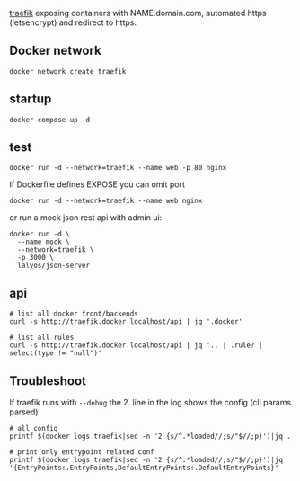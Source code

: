 [traefik](traefik.io) exposing containers with NAME.domain.com, automated https (letsencrypt) and redirect to https.

## Docker network

```
docker network create traefik
```

## startup

```
docker-compose up -d
```

## test 

```
docker run -d --network=traefik --name web -p 80 nginx
```

If Dockerfile defines EXPOSE you can omit port
```
docker run -d --network=traefik --name web nginx
```

or run a mock json rest api with admin ui:

```
docker run -d \
  --name mock \
  --network=traefik \
  -p 3000 \
  lalyos/json-server
```

## api

```
# list all docker front/backends
curl -s http://traefik.docker.localhost/api | jq '.docker'

# list all rules
curl -s http://traefik.docker.localhost/api | jq '.. | .rule? | select(type != "null")'
```

## Troubleshoot

If traefik runs with `--debug` the 2. line in the log shows the config (cli params parsed)
```
# all config
printf $(docker logs traefik|sed -n '2 {s/^.*loaded//;s/"$//;p}')|jq .

# print only entrypoint related conf
printf $(docker logs traefik|sed -n '2 {s/^.*loaded//;s/"$//;p}')|jq '{EntryPoints:.EntryPoints,DefaultEntryPoints:.DefaultEntryPoints}'
```

